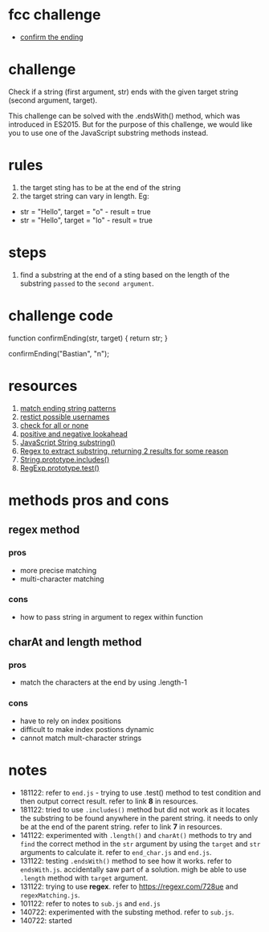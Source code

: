 # fcc challenge
- [confirm the ending](https://www.freecodecamp.org/learn/javascript-algorithms-and-data-structures/basic-algorithm-scripting/confirm-the-ending)

# challenge
Check if a string (first argument, str) ends with the given target string (second argument, target).

This challenge can be solved with the .endsWith() method, which was introduced in ES2015. But for the purpose of this challenge, we would like you to use one of the JavaScript substring methods instead.

# rules
1. the target sting has to be at the end of the string
2. the target string can vary in length. Eg: 
  - str = "Hello", target = "o" - result = true
  - str = "Hello", target = "lo" - result = true

# steps
1. find a substring at the end of a sting based on the length of the substring `passed` to the `second argument`. 

# challenge code
function confirmEnding(str, target) {
  return str;
}

confirmEnding("Bastian", "n");

# resources
1. [match ending string patterns](https://www.freecodecamp.org/learn/javascript-algorithms-and-data-structures/regular-expressions/match-ending-string-patterns)
2. [restict possible usernames](https://www.freecodecamp.org/learn/javascript-algorithms-and-data-structures/regular-expressions/restrict-possible-usernames)
3. [check for all or none](https://www.freecodecamp.org/learn/javascript-algorithms-and-data-structures/regular-expressions/check-for-all-or-none)
4. [positive and negative lookahead](https://www.freecodecamp.org/learn/javascript-algorithms-and-data-structures/regular-expressions/positive-and-negative-lookahead)
5. [JavaScript String substring()](https://www.w3schools.com/jsref/jsref_substring.asp)
6. [Regex to extract substring, returning 2 results for some reason](https://stackoverflow.com/questions/3486359/regex-to-extract-substring-returning-2-results-for-some-reason)
7. [String.prototype.includes()](https://developer.mozilla.org/en-US/docs/Web/JavaScript/Reference/Global_Objects/String/includes#:~:text=The%20includes()%20method%20performs,true%20or%20false%20as%20appropriate.)
8. [RegExp.prototype.test()](https://developer.mozilla.org/en-US/docs/Web/JavaScript/Reference/Global_Objects/RegExp/test)

# methods pros and cons

## regex method

### pros
- more precise matching
- multi-character matching

### cons
- how to pass string in argument to regex within function

## charAt and length method

### pros
- match the characters at the end by using .length-1

### cons
- have to rely on index positions
- difficult to make index postions dynamic
- cannot match mult-character strings


# notes
- 181122: refer to `end.js` - trying to use .test() method to test condition and then output correct result. refer to link **8** in resources.
- 181122: tried to use `.includes()` method but did not work as it locates the substring to be found anywhere in the parent string. it needs to only be at the end of the parent string. refer to link **7** in resources.
- 141122: experimented with `.length()` and `charAt()` methods to try and `find` the correct method in the `str` argument by using the `target` and `str` arguments to calculate it. refer to `end_char.js` and `end.js`.
- 131122: testing `.endsWith()` method to see how it works. refer to `endsWith.js`. accidentally saw part of a solution. migh be able to use `.length` method with `target` argument.
- 131122: trying to use **regex**. refer to https://regexr.com/728ue and `regexMatching.js`.
- 101122: refer to notes to `sub.js` and `end.js`
- 140722: experimented with the substing method. refer to `sub.js`.
- 140722: started